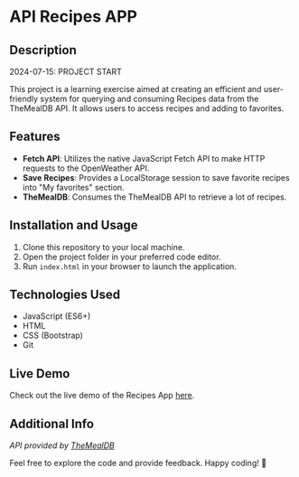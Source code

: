 # API Recipes APP

## Description

2024-07-15: PROJECT START

This project is a learning exercise aimed at creating an efficient and user-friendly system for querying and consuming Recipes data from the TheMealDB API. It allows users to access recipes and adding to favorites.

## Features

- **Fetch API**: Utilizes the native JavaScript Fetch API to make HTTP requests to the OpenWeather API.
- **Save Recipes**: Provides a LocalStorage session to save favorite recipes into "My favorites" section.
- **TheMealDB**: Consumes the TheMealDB API to retrieve a lot of recipes.

## Installation and Usage

1. Clone this repository to your local machine.
2. Open the project folder in your preferred code editor.
3. Run `index.html` in your browser to launch the application.

## Technologies Used

- JavaScript (ES6+)
- HTML
- CSS (Bootstrap)
- Git

## Live Demo

Check out the live demo of the Recipes App [here](https://arturohdzg.github.io/JS-API-Recipes-App/).

## Additional Info

_API provided by [TheMealDB](https://www.themealdb.com/)_

Feel free to explore the code and provide feedback. Happy coding! 🚀
